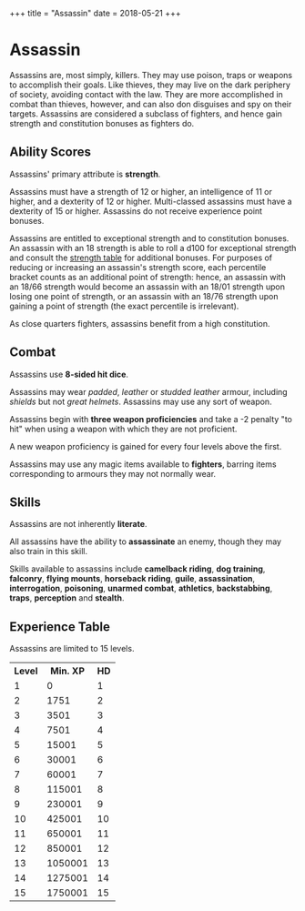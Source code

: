 +++
title = "Assassin"
date = 2018-05-21
+++

# Assassin

Assassins are, most simply, killers.
They may use poison, traps or weapons to accomplish their goals.
Like thieves, they may live on the dark periphery of society, avoiding contact with the law.
They are more accomplished in combat than thieves, however, and can also don disguises and spy on their targets.
Assassins are considered a subclass of fighters, and hence gain strength and constitution bonuses as fighters do.

## Ability Scores

Assassins' primary attribute is **strength**.

Assassins must have a strength of 12 or higher, an intelligence of 11 or higher, and a dexterity of 12 or higher.
Multi-classed assassins must have a dexterity of 15 or higher.
Assassins do not receive experience point bonuses.

Assassins are entitled to exceptional strength and to constitution bonuses.
An assassin with an 18 strength is able to roll a d100 for exceptional strength and consult the [strength table](./wiki/characters/ability-scores.md#strength-table-ii-ability-adjustments) for additional bonuses.
For purposes of reducing or increasing an assassin's strength score, each percentile bracket counts as an additional point of strength: hence, an assassin with an 18/66 strength would become an assassin with an 18/01 strength upon losing one point of strength, or an assassin with an 18/76 strength upon gaining a point of strength (the exact percentile is irrelevant).

As close quarters fighters, assassins benefit from a high constitution.

## Combat

Assassins use **8-sided hit dice**.

Assassins may wear *padded*, *leather* or *studded leather* armour, including *shields* but not *great helmets*.
Assassins may use any sort of weapon.

Assassins begin with **three weapon proficiencies** and take a -2 penalty "to hit" when using a weapon with which they are not proficient.

A new weapon proficiency is gained for every four levels above the first.

Assassins may use any magic items available to **fighters**, barring items corresponding to armours they may not normally wear.

## Skills

Assassins are not inherently **literate**.

All assassins have the ability to **assassinate** an enemy, though they may also train in this skill.

Skills available to assassins include **camelback riding**, **dog training**, **falconry**, **flying mounts**, **horseback riding**, **guile**, **assassination**, **interrogation**, **poisoning**, **unarmed combat**, **athletics**, **backstabbing**, **traps**, **perception** and **stealth**.

## Experience Table

Assassins are limited to 15 levels.

<table>
<tr><th>Level</th><th>Min. XP</th><th>HD</th></tr>
<tr><td>1</td><td>0</td><td>1</td></tr>
<tr><td>2</td><td>1751</td><td>2</td></tr>
<tr><td>3</td><td>3501</td><td>3</td></tr>
<tr><td>4</td><td>7501</td><td>4</td></tr>
<tr><td>5</td><td>15001</td><td>5</td></tr>
<tr><td>6</td><td>30001</td><td>6</td></tr>
<tr><td>7</td><td>60001</td><td>7</td></tr>
<tr><td>8</td><td>115001</td><td>8</td></tr>
<tr><td>9</td><td>230001</td><td>9</td></tr>
<tr><td>10</td><td>425001</td><td>10</td></tr>
<tr><td>11</td><td>650001</td><td>11</td></tr>
<tr><td>12</td><td>850001</td><td>12</td></tr>
<tr><td>13</td><td>1050001</td><td>13</td></tr>
<tr><td>14</td><td>1275001</td><td>14</td></tr>
<tr><td>15</td><td>1750001</td><td>15</td></tr>
</table>
